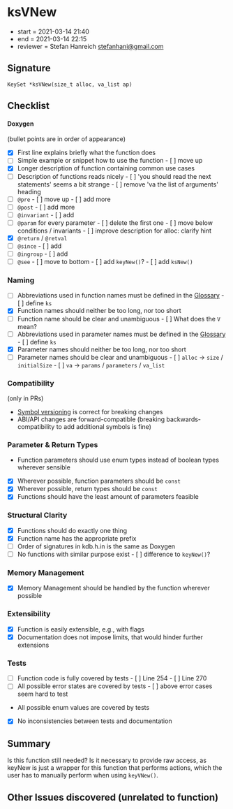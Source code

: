 # ksVNew

- start = 2021-03-14 21:40
- end = 2021-03-14 22:15
- reviewer = Stefan Hanreich <stefanhani@gmail.com>

## Signature

`KeySet *ksVNew(size_t alloc, va_list ap)`

## Checklist

#### Doxygen

(bullet points are in order of appearance)

- [x] First line explains briefly what the function does
- [ ] Simple example or snippet how to use the function - [ ] move up
- [x] Longer description of function containing common use cases
- [ ] Description of functions reads nicely - [ ] 'you should read the next statements' seems a bit strange - [ ] remove 'va the list of arguments' heading
- [ ] `@pre` - [ ] move up - [ ] add more
- [ ] `@post` - [ ] add more
- [ ] `@invariant` - [ ] add
- [ ] `@param` for every parameter - [ ] delete the first one - [ ] move below conditions / invariants - [ ] improve description for alloc: clarify hint
- [x] `@return` / `@retval`
- [ ] `@since` - [ ] add
- [ ] `@ingroup` - [ ] add
- [ ] `@see` - [ ] move to bottom - [ ] add `keyNew()`? - [ ] add `ksNew()`

### Naming

- [ ] Abbreviations used in function names must be defined in the
      [Glossary](/doc/help/elektra-glossary.md) - [ ] define `ks`
- [x] Function names should neither be too long, nor too short
- [ ] Function name should be clear and unambiguous - [ ] What does the `V` mean?
- [ ] Abbreviations used in parameter names must be defined in the
      [Glossary](/doc/help/elektra-glossary.md) - [ ] define `ks`
- [x] Parameter names should neither be too long, nor too short
- [ ] Parameter names should be clear and unambiguous - [ ] `alloc` -> `size` / `initialSize` - [ ] `va` -> `params` / `parameters` / `va_list`

### Compatibility

(only in PRs)

- [Symbol versioning](/doc/dev/symbol-versioning.md)
  is correct for breaking changes
- ABI/API changes are forward-compatible (breaking backwards-compatibility
  to add additional symbols is fine)

### Parameter & Return Types

- Function parameters should use enum types instead of boolean types
  wherever sensible
- [x] Wherever possible, function parameters should be `const`
- [x] Wherever possible, return types should be `const`
- [x] Functions should have the least amount of parameters feasible

### Structural Clarity

- [x] Functions should do exactly one thing
- [x] Function name has the appropriate prefix
- [ ] Order of signatures in kdb.h.in is the same as Doxygen
- [ ] No functions with similar purpose exist - [ ] difference to `keyNew()`?

### Memory Management

- [x] Memory Management should be handled by the function wherever possible

### Extensibility

- [x] Function is easily extensible, e.g., with flags
- [x] Documentation does not impose limits, that would hinder further extensions

### Tests

- [ ] Function code is fully covered by tests - [ ] Line 254 - [ ] Line 270
- [ ] All possible error states are covered by tests - [ ] above error cases seem hard to test
- All possible enum values are covered by tests
- [x] No inconsistencies between tests and documentation

## Summary

Is this function still needed? Is it necessary to provide raw access, as keyNew
is just a wrapper for this function that performs actions, which the user has to
manually perform when using `keyVNew()`.

## Other Issues discovered (unrelated to function)
